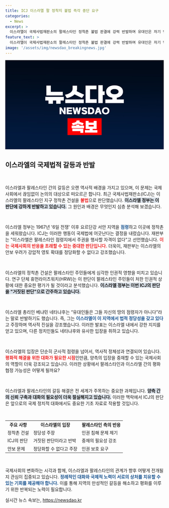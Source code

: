 ```yaml
---
title: ICJ 이스라엘 팔 정착지 불법 즉각 중단 요구
categories:
  - News
excerpt: >
  이스라엘이 국제사법재판소의 팔레스타인 정착촌 불법 판결에 강력 반발하며 유대인은 자기 땅의 점령자가 아니다라고 주장했습니다. 네타냐후 총리는 역사적 진실을 강조하며 여진을 예고했습니다.
feature_text: >
  이스라엘이 국제사법재판소의 팔레스타인 정착촌 불법 판결에 강력 반발하며 유대인은 자기 땅의 점령자가 아니다라고 주장했습니다. 네타냐후 총리는 역사적 진실을 강조하며 여진을 예고했습니다.
image: '/assets/img/newsdao_breakingnews.jpg'
---
```


<p><img src="/assets/img/newsdao_breakingnews.jpg" alt="flaretime 속보" /></p>

<h2 data-ke-size="size26">이스라엘의 국제법적 갈등과 반발</h2>

<p data-ke-size="size16">&nbsp;</p>

<p>이스라엘과 팔레스타인 간의 갈등은 오랜 역사적 배경을 가지고 있으며, 이 문제는 국제사회에서 끊임없이 논의의 대상으로 떠오르곤 합니다. 최근 국제사법재판소(ICJ)는 이스라엘의 팔레스타인 지구 정착촌 건설을 <b><span style="color: #ee2323;">불법</span></b>으로 판단했습니다. <b><span style="background-color: #21538527;">이스라엘 정부는 이 판단에 강하게 반발하고 있습니다.</span></b> 그 원인과 배경은 무엇인지 심층 분석해 보겠습니다.</p>

<p data-ke-size="size16">&nbsp;</p>

<p>이스라엘 정부는 1967년 '6일 전쟁' 이후 요르단강 서안 지역을 <b><span style="color: #1a5490;">점령</span></b>하고 이곳에 정착촌을 세워왔습니다. ICJ는 이러한 행동이 국제법에 어긋난다는 결정을 내렸습니다. 재판부는 "이스라엘은 팔레스타인 점령지에서 주권을 행사할 자격이 없다"고 선언했습니다. <b><span style="color: #ee2323;">이는 국제사회의 반응을 초래할 수 있는 중대한 판단입니다.</span></b> 더욱이, 재판부는 이스라엘의 안보 우려가 강압적 영토 확대를 정당화할 수 없다고 강조했습니다.</p>

<p data-ke-size="size16">&nbsp;</p>

<p>이스라엘의 정착촌 건설은 팔레스타인 주민들에게 심각한 인권적 영향을 미치고 있습니다. 연구 단체 휴먼라이츠워치(HRW)는 이 판단이 팔레스타인 주민들이 처한 인권적 상황에 대한 중요한 평가가 될 것이라고 분석했습니다. <b><span style="background-color: #21538527;">이스라엘 정부는 이번 ICJ의 판단을 "거짓된 판단"으로 간주하고 있습니다.</span></b> </p>

<p data-ke-size="size16">&nbsp;</p>

<p>이스라엘 총리인 베냐민 네타냐후는 “유대인들은 그들 자신의 땅의 점령자가 아니다”라는 말로 반발하기도 했습니다. 즉, 그는 <b><span style="color: #1a5490;">이스라엘이 이 지역에서 법적 정당성을 갖고 있다</span></b>고 주장하며 역사적 진실을 강조했습니다. 이러한 발표는 이스라엘 내에서 강한 지지를 얻고 있으며, 다른 정치인들도 네타냐후와 유사한 입장을 취하고 있습니다.</p>

<p data-ke-size="size16">&nbsp;</p>

<p>이스라엘의 입장은 단순히 군사적 점령을 넘어서, 역사적 정체성과 연결되어 있습니다. <b><span style="color: #ee2323;">평화적 해결을 위한 대화가 필요한 시점</span></b>인만큼, 양측의 입장을 중재할 수 있는 국제사회의 역할이 더욱 강조되고 있습니다. 이러한 상황에서 팔레스타인과 이스라엘 간의 평화 협정 가능성은 어떻게 될까요?</p>

<p data-ke-size="size16">&nbsp;</p>

<p>이스라엘과 팔레스타인의 갈등 해결은 전 세계가 주목하는 중요한 과제입니다. <b><span style="background-color: #21538527;">양측 간의 신뢰 구축과 대화의 필요성이 더욱 절실해지고 있습니다.</span></b> 이러한 맥락에서 ICJ의 판단은 앞으로의 국제 정치적 대화에서도 중요한 기초 자료로 작용할 것입니다. </p>

<p><br><table>
  <tr>
    <td style="text-align: center; height: 17px;"><b>주요 사항</b></td>
    <td style="text-align: center; height: 17px;"><b>이스라엘의 입장</b></td>
    <td style="text-align: center; height: 17px;"><b>팔레스타인 측의 반응</b></td>
  </tr>
  <tr>
    <td>정착촌 건설</td>
    <td>정당성 주장</td>
    <td>인권 침해 문제 제기</td>
  </tr>
  <tr>
    <td>ICJ의 판단</td>
    <td>거짓된 판단이라고 반박</td>
    <td>중재의 필요성 강조</td>
  </tr>
  <tr>
    <td>안보 문제</td>
    <td>정당화할 수 없다고 주장</td>
    <td>인권 보호 요구</td>
  </tr>
</table></p>

<p data-ke-size="size16">&nbsp;</p>

<p>국제사회의 변화하는 시각과 함께, 이스라엘과 팔레스타인의 관계가 향후 어떻게 전개될지 관심이 집중되고 있습니다. <b><span style="color: #1a5490;">정례적인 대화와 국제적 노력이 서로의 상처를 치유할 수 있는 기회를 제공해야 합니다.</span></b> 이를 통해 지역의 만성적인 갈등을 해소하고 평화를 이루기 위한 반복되는 노력이 필요합니다.</p>
실시간 뉴스 속보는, <a href="https://newsdao.kr" rel="dofollow">https://newsdao.kr</a>



